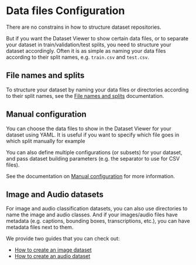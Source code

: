# Data files Configuration

There are no constrains in how to structure dataset repositories.

But if you want the Dataset Viewer to show certain data files, or to separate your dataset in train/validation/test splits, you need to structure your dataset accordingly.
Often it is as simple as naming your data files according to their split names, e.g. `train.csv` and `test.csv`.

## File names and splits

To structure your dataset by naming your data files or directories according to their split names, see the [File names and splits](./datasets-file-names-and-splits) documentation.

## Manual configuration

You can choose the data files to show in the Dataset Viewer for your dataset using YAML.
It is useful if you want to specify which file goes in which split manually for example

You can also define multiple configurations (or subsets) for your dataset, and pass dataset building parameters (e.g. the separator to use for CSV files).

See the documentation on [Manual configuration](./datasets-manual-configuration) for more information.

## Image and Audio datasets

For image and audio classification datasets, you can also use directories to name the image and audio classes.
And if your images/audio files have metadata (e.g. captions, bounding boxes, transcriptions, etc.), you can have metadata files next to them.

We provide two guides that you can check out:

- [How to create an image dataset](https://huggingface.co/docs/datasets/image_dataset)
- [How to create an audio dataset](https://huggingface.co/docs/datasets/audio_dataset)
